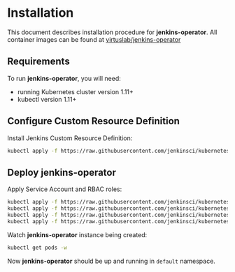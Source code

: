# Installation

This document describes installation procedure for **jenkins-operator**.
All container images can be found at [virtuslab/jenkins-operator](https://hub.docker.com/r/virtuslab/jenkins-operator)

## Requirements
 
To run **jenkins-operator**, you will need:
- running Kubernetes cluster version 1.11+
- kubectl version 1.11+

## Configure Custom Resource Definition 

Install Jenkins Custom Resource Definition:

```bash
kubectl apply -f https://raw.githubusercontent.com/jenkinsci/kubernetes-operator/master/deploy/crds/jenkins_v1alpha2_jenkins_crd.yaml
```

## Deploy jenkins-operator

Apply Service Account and RBAC roles:

```bash
kubectl apply -f https://raw.githubusercontent.com/jenkinsci/kubernetes-operator/master/deploy/service_account.yaml
kubectl apply -f https://raw.githubusercontent.com/jenkinsci/kubernetes-operator/master/deploy/role.yaml
kubectl apply -f https://raw.githubusercontent.com/jenkinsci/kubernetes-operator/master/deploy/role_binding.yaml
kubectl apply -f https://raw.githubusercontent.com/jenkinsci/kubernetes-operator/master/deploy/operator.yaml
```

Watch **jenkins-operator** instance being created:

```bash
kubectl get pods -w
```

Now **jenkins-operator** should be up and running in `default` namespace.



